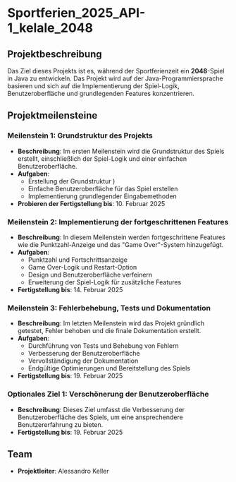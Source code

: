 # Sportferien_2025_API-1_kelale_2048

## Projektbeschreibung
Das Ziel dieses Projekts ist es, während der Sportferienzeit ein **2048**-Spiel in Java zu entwickeln. Das Projekt wird auf der Java-Programmiersprache basieren und sich auf die Implementierung der Spiel-Logik, Benutzeroberfläche und grundlegenden Features konzentrieren.

## Projektmeilensteine

### Meilenstein 1: Grundstruktur des Projekts
- **Beschreibung**: Im ersten Meilenstein wird die Grundstruktur des Spiels erstellt, einschließlich der Spiel-Logik und einer einfachen Benutzeroberfläche.
- **Aufgaben**:
  - Erstellung der Grundstruktur )
  - Einfache Benutzeroberfläche für das Spiel erstellen
  - Implementierung grundlegender Eingabemethoden
- **Probieren der Fertigstellung bis**: 10. Februar 2025

### Meilenstein 2: Implementierung der fortgeschrittenen Features
- **Beschreibung**: In diesem Meilenstein werden fortgeschrittene Features wie die Punktzahl-Anzeige und das "Game Over"-System hinzugefügt.
- **Aufgaben**:
  - Punktzahl und Fortschrittsanzeige
  - Game Over-Logik und Restart-Option
  - Design und Benutzeroberfläche verfeinern
  - Erweiterung der Spiel-Logik für zusätzliche Features
- **Fertigstellung bis**: 14. Februar 2025

### Meilenstein 3: Fehlerbehebung, Tests und Dokumentation
- **Beschreibung**: Im letzten Meilenstein wird das Projekt gründlich getestet, Fehler behoben und die finale Dokumentation erstellt.
- **Aufgaben**:
  - Durchführung von Tests und Behebung von Fehlern
  - Verbesserung der Benutzeroberfläche
  - Vervollständigung der Dokumentation
  - Endgültige Optimierungen und Bereitstellung des Spiels
- **Fertigstellung bis**: 19. Februar 2025

### Optionales Ziel 1: Verschönerung der Benutzeroberfläche
- **Beschreibung**: Dieses Ziel umfasst die Verbesserung der Benutzeroberfläche des Spiels, um eine ansprechendere Benutzererfahrung zu bieten.
- **Fertigstellung bis**: 19. Februar 2025



## Team
- **Projektleiter**: Alessandro Keller

